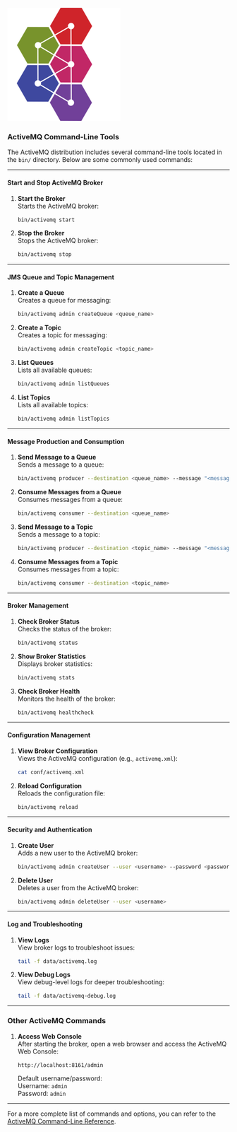 ![activemq](assets/image.png)
### **ActiveMQ Command-Line Tools** 

The ActiveMQ distribution includes several command-line tools located in the `bin/` directory. Below are some commonly used commands:

---

#### **Start and Stop ActiveMQ Broker**

1. **Start the Broker**  
   Starts the ActiveMQ broker:
   ```bash
   bin/activemq start
   ```

2. **Stop the Broker**  
   Stops the ActiveMQ broker:
   ```bash
   bin/activemq stop
   ```

---

#### **JMS Queue and Topic Management**

1. **Create a Queue**  
   Creates a queue for messaging:
   ```bash
   bin/activemq admin createQueue <queue_name>
   ```

2. **Create a Topic**  
   Creates a topic for messaging:
   ```bash
   bin/activemq admin createTopic <topic_name>
   ```

3. **List Queues**  
   Lists all available queues:
   ```bash
   bin/activemq admin listQueues
   ```

4. **List Topics**  
   Lists all available topics:
   ```bash
   bin/activemq admin listTopics
   ```

---

#### **Message Production and Consumption**

1. **Send Message to a Queue**  
   Sends a message to a queue:
   ```bash
   bin/activemq producer --destination <queue_name> --message "<message>"
   ```

2. **Consume Messages from a Queue**  
   Consumes messages from a queue:
   ```bash
   bin/activemq consumer --destination <queue_name>
   ```

3. **Send Message to a Topic**  
   Sends a message to a topic:
   ```bash
   bin/activemq producer --destination <topic_name> --message "<message>"
   ```

4. **Consume Messages from a Topic**  
   Consumes messages from a topic:
   ```bash
   bin/activemq consumer --destination <topic_name>
   ```

---

#### **Broker Management**

1. **Check Broker Status**  
   Checks the status of the broker:
   ```bash
   bin/activemq status
   ```

2. **Show Broker Statistics**  
   Displays broker statistics:
   ```bash
   bin/activemq stats
   ```

3. **Check Broker Health**  
   Monitors the health of the broker:
   ```bash
   bin/activemq healthcheck
   ```

---

#### **Configuration Management**

1. **View Broker Configuration**  
   Views the ActiveMQ configuration (e.g., `activemq.xml`):
   ```bash
   cat conf/activemq.xml
   ```

2. **Reload Configuration**  
   Reloads the configuration file:
   ```bash
   bin/activemq reload
   ```

---

#### **Security and Authentication**

1. **Create User**  
   Adds a new user to the ActiveMQ broker:
   ```bash
   bin/activemq admin createUser --user <username> --password <password>
   ```

2. **Delete User**  
   Deletes a user from the ActiveMQ broker:
   ```bash
   bin/activemq admin deleteUser --user <username>
   ```

---

#### **Log and Troubleshooting**

1. **View Logs**  
   View broker logs to troubleshoot issues:
   ```bash
   tail -f data/activemq.log
   ```

2. **View Debug Logs**  
   View debug-level logs for deeper troubleshooting:
   ```bash
   tail -f data/activemq-debug.log
   ```

---

### **Other ActiveMQ Commands**

1. **Access Web Console**  
   After starting the broker, open a web browser and access the ActiveMQ Web Console:
   ```text
   http://localhost:8161/admin
   ```

   Default username/password:  
   Username: `admin`  
   Password: `admin`  

---

For a more complete list of commands and options, you can refer to the [ActiveMQ Command-Line Reference](https://activemq.apache.org/activemq-5-15-x-documentation).
